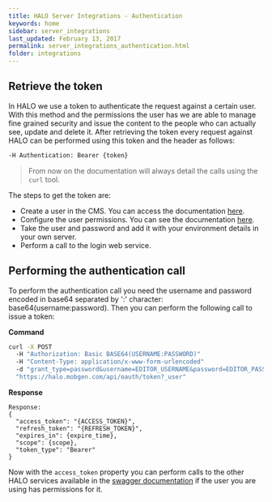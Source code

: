 ```yaml
---
title: HALO Server Integrations - Authentication
keywords: home
sidebar: server_integrations
last_updated: February 13, 2017
permalink: server_integrations_authentication.html
folder: integrations
---
```


## Retrieve the token

In HALO we use a token to authenticate the request against a certain user. With this method and the permissions the user has we are able to
manage fine grained security and issue the content to the people who can actually see, update and delete it. After retrieving the token
every request against HALO can be performed using this token and the header as follows:

```sh
-H Authentication: Bearer {token}
```

> From now on the documentation will always detail the calls using the ```curl``` tool.

The steps to get the token are:

- Create a user in the CMS. You can access the documentation [here](./cms_users_management.html).
- Configure the user permissions. You can see the documentation [here](./cms_users_permissions.html).
- Take the user and password and add it with your environment details in your own server.
- Perform a call to the login web service.

## Performing the authentication call

To perform the authentication call you need the username and password encoded in base64 separated by ':' character: base64(username:password). Then you can perform
the following call to issue a token:

**Command**

```sh
curl -X POST 
  -H "Authorization: Basic BASE64(USERNAME:PASSWORD)" 
  -H "Content-Type: application/x-www-form-urlencoded" 
  -d "grant_type=password&username=EDITOR_USERNAME&password=EDITOR_PASSWORD"
  "https://halo.mobgen.com/api/oauth/token?_user"
```

**Response**

```
Response:
{
  "access_token": "{ACCESS_TOKEN}",
  "refresh_token": "{REFRESH_TOKEN}",
  "expires_in": {expire_time},
  "scope": {scope},
  "token_type": "Bearer"
}
``` 

Now with the ```access_token``` property you can perform calls to the other HALO services available in the [swagger documentation](https://halo.mobgen.com/api/docs) if the user you are using 
has permissions for it.